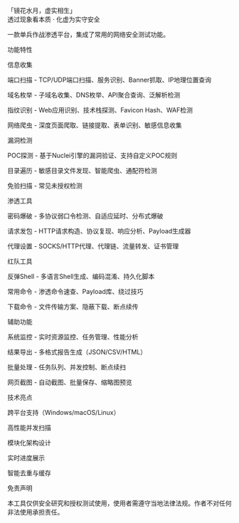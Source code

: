 
「镜花水月，虚实相生」<br>
透过现象看本质 · 化虚为实守安全

一款单兵作战渗透平台，集成了常用的网络安全测试功能。

功能特性

信息收集

端口扫描 - TCP/UDP端口扫描、服务识别、Banner抓取、IP地理位置查询

域名枚举 - 子域名收集、DNS枚举、API聚合查询、泛解析检测

指纹识别 - Web应用识别、技术栈探测、Favicon Hash、WAF检测

网络爬虫 - 深度页面爬取、链接提取、表单识别、敏感信息收集


漏洞检测

POC探测 - 基于Nuclei引擎的漏洞验证、支持自定义POC规则

目录遍历 - 敏感目录文件发现、智能爬虫、通配符检测

免验扫描 - 常见未授权检测

渗透工具

密码爆破 - 多协议弱口令检测、自适应延时、分布式爆破

请求发包 - HTTP请求构造、协议复现、响应分析、Payload生成器

代理设置 - SOCKS/HTTP代理、代理链、流量转发、证书管理

红队工具

反弹Shell - 多语言Shell生成、编码混淆、持久化脚本

常用命令 - 渗透命令速查、Payload库、绕过技巧

下载命令 - 文件传输方案、隐蔽下载、断点续传

辅助功能

系统监控 - 实时资源监控、任务管理、性能分析

结果导出 - 多格式报告生成（JSON/CSV/HTML）

批量处理 - 任务队列、并发控制、断点续扫

网页截图 - 自动截图、批量保存、缩略图预览

技术亮点

跨平台支持（Windows/macOS/Linux）

高性能并发扫描

模块化架构设计

实时进度展示

智能去重与缓存

免责声明

本工具仅供安全研究和授权测试使用，使用者需遵守当地法律法规。作者不对任何非法使用承担责任。

